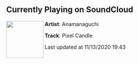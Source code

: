 ## Currently Playing on SoundCloud

[<img align="left" width="100" src="https://i1.sndcdn.com/artworks-gPPYLgVyma9lzbxY-RqYxpw-t50x50.jpg">](https://soundcloud.com/anamanaguchi/pixel-candle)

**Artist**: Anamanaguchi 

**Track**: Pixel Candle

Last updated at 11/13/2020 19:43
